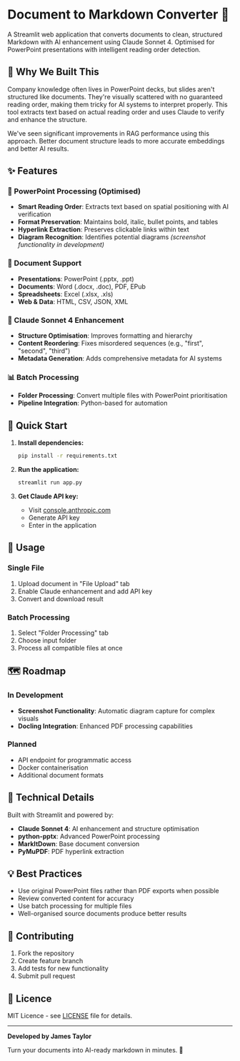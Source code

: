 # Document to Markdown Converter 📄

A Streamlit web application that converts documents to clean, structured Markdown with AI enhancement using Claude Sonnet 4. Optimised for PowerPoint presentations with intelligent reading order detection.

## 🎯 Why We Built This

Company knowledge often lives in PowerPoint decks, but slides aren't structured like documents. They're visually scattered with no guaranteed reading order, making them tricky for AI systems to interpret properly. This tool extracts text based on actual reading order and uses Claude to verify and enhance the structure.

We've seen significant improvements in RAG performance using this approach. Better document structure leads to more accurate embeddings and better AI results.

## ✨ Features

### 🎯 PowerPoint Processing (Optimised)
- **Smart Reading Order**: Extracts text based on spatial positioning with AI verification
- **Format Preservation**: Maintains bold, italic, bullet points, and tables
- **Hyperlink Extraction**: Preserves clickable links within text
- **Diagram Recognition**: Identifies potential diagrams *(screenshot functionality in development)*

### 📝 Document Support
- **Presentations**: PowerPoint (.pptx, .ppt) 
- **Documents**: Word (.docx, .doc), PDF, EPub
- **Spreadsheets**: Excel (.xlsx, .xls)
- **Web & Data**: HTML, CSV, JSON, XML

### 🤖 Claude Sonnet 4 Enhancement
- **Structure Optimisation**: Improves formatting and hierarchy
- **Content Reordering**: Fixes misordered sequences (e.g., "first", "second", "third")
- **Metadata Generation**: Adds comprehensive metadata for AI systems

### 📊 Batch Processing
- **Folder Processing**: Convert multiple files with PowerPoint prioritisation
- **Pipeline Integration**: Python-based for automation

## 🚀 Quick Start

1. **Install dependencies:**
   ```bash
   pip install -r requirements.txt
   ```

2. **Run the application:**
   ```bash
   streamlit run app.py
   ```

3. **Get Claude API key:**
   - Visit [console.anthropic.com](https://console.anthropic.com/)
   - Generate API key
   - Enter in the application

## 📖 Usage

### Single File
1. Upload document in "File Upload" tab
2. Enable Claude enhancement and add API key
3. Convert and download result

### Batch Processing  
1. Select "Folder Processing" tab
2. Choose input folder
3. Process all compatible files at once

## 🗺️ Roadmap

### In Development
- **Screenshot Functionality**: Automatic diagram capture for complex visuals
- **Docling Integration**: Enhanced PDF processing capabilities

### Planned
- API endpoint for programmatic access
- Docker containerisation
- Additional document formats

## 🔧 Technical Details

Built with Streamlit and powered by:
- **Claude Sonnet 4**: AI enhancement and structure optimisation
- **python-pptx**: Advanced PowerPoint processing
- **MarkItDown**: Base document conversion
- **PyMuPDF**: PDF hyperlink extraction

## 💡 Best Practices

- Use original PowerPoint files rather than PDF exports when possible
- Review converted content for accuracy
- Use batch processing for multiple files
- Well-organised source documents produce better results

## 🤝 Contributing

1. Fork the repository
2. Create feature branch
3. Add tests for new functionality
4. Submit pull request

## 📄 Licence

MIT Licence - see [LICENSE](LICENSE) file for details.

---

**Developed by James Taylor**

Turn your documents into AI-ready markdown in minutes. 🚀
